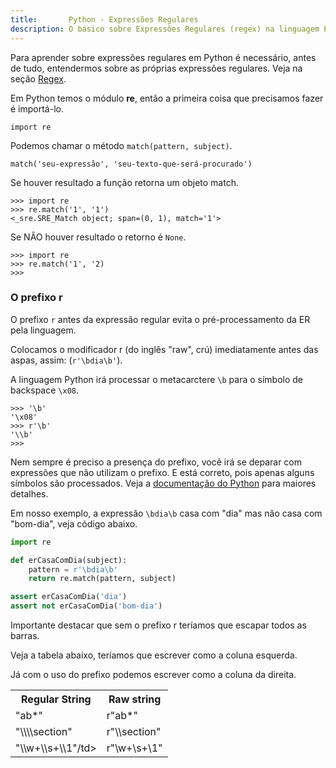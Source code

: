 ```yaml
---
title:       Python - Expressões Regulares
description: O básico sobre Expressões Regulares (regex) na linguagem Python
---
```


Para aprender sobre expressões regulares em Python é necessário, antes de tudo, entendermos sobre as próprias expressões
regulares. Veja na seção [Regex](/regex/).

Em Python temos o módulo __re__, então a primeira coisa que precisamos fazer é importá-lo.

    import re

Podemos chamar o método `match(pattern, subject)`.

    match('seu-expressão', 'seu-texto-que-será-procurado')

Se houver resultado a função retorna um objeto match.

    >>> import re
    >>> re.match('1', '1')
    <_sre.SRE_Match object; span=(0, 1), match='1'>

Se NÂO houver resultado o retorno é `None`.

    >>> import re
    >>> re.match('1', '2)
    >>>


### O prefixo r

O prefixo `r` antes da expressão regular evita o pré-processamento da ER pela linguagem.

Colocamos o modificador r (do inglês "raw", crú) imediatamente antes das aspas, assim: (`r'\bdia\b'`).

A linguagem Python irá processar o metacarctere `\b` para o símbolo de backspace `\x08`.

    >>> '\b'
    '\x08'
    >>> r'\b'
    '\\b'
    >>> 

Nem sempre é preciso a presença do prefixo, você irá se deparar com expressões que não utilizam o prefixo.
E está correto, pois apenas alguns símbolos são processados. 
Veja a [documentação do Python](https://docs.python.org/3.4/reference/lexical_analysis.html#literals "link-externo") 
para maiores detalhes.

Em nosso exemplo, a expressão `\bdia\b` casa com "dia" mas não casa com "bom-dia", veja código abaixo.

```python
import re

def erCasaComDia(subject):
    pattern = r'\bdia\b'
    return re.match(pattern, subject)

assert erCasaComDia('dia')
assert not erCasaComDia('bom-dia')
```

Importante destacar que sem o prefixo r teríamos que escapar todos as barras.

Veja a tabela abaixo, teríamos que escrever como a coluna esquerda.

Já com o uso do prefixo podemos escrever como a coluna da direita.

<table>
    <tr>
        <th>Regular String</th><th>Raw string</th>
    </tr>
    <tr>
        <td>"ab*"</td><td>r"ab*"</td>
    </tr>
    <tr>
        <td>"\\\\section" </td><td>r"\\section"</td>
    </tr>
    <tr>
        <td>"\\w+\\s+\\1"/td><td>r"\w+\s+\1"</td>
    </tr>
</table>

 	
 	
	
 	


